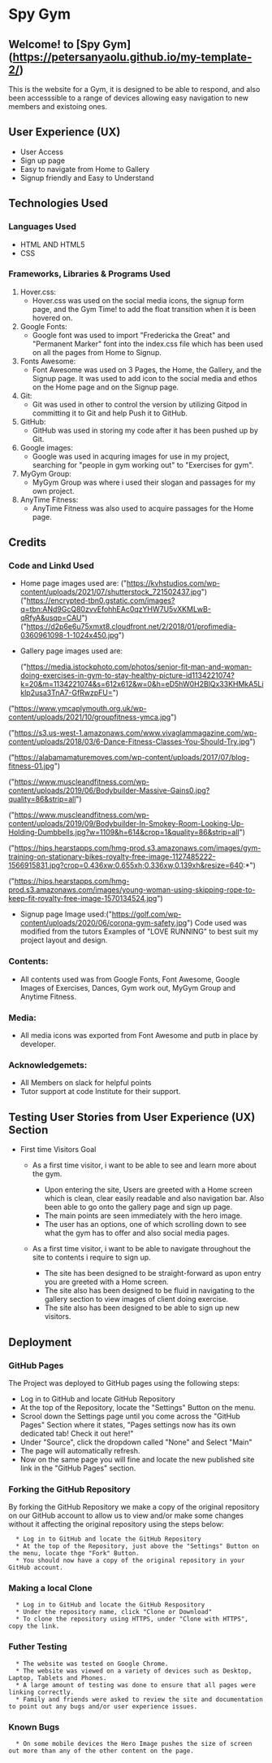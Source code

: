 # Spy Gym

## Welcome! to [Spy Gym] (https://petersanyaolu.github.io/my-template-2/)


This is the website for a Gym, it is designed to be able to respond, and also been accesssible to a range of devices allowing easy navigation to new members and existoing ones.


## User Experience (UX)

+ User Access
+ Sign up page
+ Easy to navigate from Home to Gallery
+ Signup friendly and Easy to Understand

## Technologies Used

### Languages Used

+ HTML AND HTML5
+ CSS

### Frameworks, Libraries & Programs Used

1. Hover.css:
   * Hover.css was used on the social media icons, the signup form page, and the Gym Time! to add the float transition when it is been hovered on.
2. Google Fonts:
   * Google font was used to import "Fredericka the Great" and "Permanent Marker" font into the index.css file which has been used on all the pages from Home to Signup.
3. Fonts Awesome:
   * Font Awesome was used on 3 Pages, the Home, the Gallery, and the Signup page. It was used to add icon to the social media and ethos on the Home page and on the Signup page.
4. Git:
   * Git was used in other to control the version by utilizing Gitpod in committing it to Git and help Push it to GitHub.
5. GitHub:
   * GitHub was used in storing my code after it has been pushed up by Git.
6. Google images:
   * Google was used in acquring images for use in my project, searching for "people in gym working out" to "Exercises for gym".
7. MyGym Group:
   * MyGym Group was where i used their slogan and passages for my own project.
8. AnyTime Fitness:
   * AnyTime Fitness was also used to acquire passages for the Home page.

## Credits

### Code and Linkd Used
   * Home page images used are: ("https://kvhstudios.com/wp-content/uploads/2021/07/shutterstock_721502437.jpg")
   ("https://encrypted-tbn0.gstatic.com/images?q=tbn:ANd9GcQ80zvvEfohhEAc0qzYHW7U5vXKMLwB-qRfyA&usqp=CAU")
   ("https://d2p6e6u75xmxt8.cloudfront.net/2/2018/01/profimedia-0360961098-1-1024x450.jpg")

   * Gallery page images used are:

     ("https://media.istockphoto.com/photos/senior-fit-man-and-woman-doing-exercises-in-gym-to-stay-healthy-picture-id1134221074?k=20&m=1134221074&s=612x612&w=0&h=eD5hW0H2BlQx33KHMkA5Liklp2usa3TnA7-GfRwzpFU=")

   ("https://www.ymcaplymouth.org.uk/wp-content/uploads/2021/10/groupfitness-ymca.jpg")

   ("https://s3.us-west-1.amazonaws.com/www.vivaglammagazine.com/wp-content/uploads/2018/03/6-Dance-Fitness-Classes-You-Should-Try.jpg")

   ("https://alabamamaturemoves.com/wp-content/uploads/2017/07/blog-fitness-01.jpg")

   ("https://www.muscleandfitness.com/wp-content/uploads/2019/06/Bodybuilder-Massive-Gains0.jpg?quality=86&strip=all")

   ("https://www.muscleandfitness.com/wp-content/uploads/2019/09/Bodybuilder-In-Smokey-Room-Looking-Up-Holding-Dumbbells.jpg?w=1109&h=614&crop=1&quality=86&strip=all")

   ("https://hips.hearstapps.com/hmg-prod.s3.amazonaws.com/images/gym-training-on-stationary-bikes-royalty-free-image-1127485222-1566915831.jpg?crop=0.436xw:0.655xh;0.336xw,0.139xh&resize=640:*")

   ("https://hips.hearstapps.com/hmg-prod.s3.amazonaws.com/images/young-woman-using-skipping-rope-to-keep-fit-royalty-free-image-1570134524.jpg")


   * Signup page Image used:("https://golf.com/wp-content/uploads/2020/06/corona-gym-safety.jpg")
   Code used was modified from the tutors Examples of "LOVE RUNNING" to best suit my project layout and design.

### Contents: 

 * All contents used was from Google Fonts, Font Awesome, Google Images of Exercises, Dances, Gym work out, MyGym Group and Anytime Fitness.

 ### Media:

* All media icons was exported from Font Awesome and putb in place by developer.

 ### Acknowledgemets:

* All Members on slack for helpful points
* Tutor support at code Institute for their support.

## Testing User Stories from User Experience (UX) Section

+ First time Visitors Goal
  * As a first time visitor, i want to be able to see and learn more about the gym.
    * Upon entering the site, Users are greeted with a Home screen which is clean, clear easily readable and also navigation bar. Also been able to go onto the gallery page and sign up page.
     * The main points are seen immediately with the hero image.
      * The user has an options, one of which scrolling down to see what the gym has to offer and also social media pages.

   * As a first time visitor, i want to be able to navigate throughout the site to contents i require to sign up.
      * The site has been designed to be straight-forward as upon entry you are greeted with a Home screen.
       * The site also has been designed to be fluid in navigating to the gallery section to view images of client   doing exercise.
       * The site also has been designed to be able to sign up new visitors.

## Deployment

### GitHub Pages

The Project was deployed to GitHub pages using the following steps:

   * Log in to GitHub and locate GitHub Repository
   * At the top of the Repository, locate the "Settings" Button on the menu.
   * Scrool down the Settings page until you come across the "GitHub Pages" Section where it states,
   "Pages settings now has its own dedicated tab! Check it out here!"
   * Under "Source", click the dropdown called "None" and Select "Main"
   * The page will automatically refresh.
   * Now on the same page you will fine and locate the new published site link in the "GitHub Pages" section.

### Forking the GitHub Repository

   By forking the GitHub Repository we make a copy of the original repository on our GitHub account to allow us to view and/or make some changes without it affecting the original repository using the steps below:

      * Log in to GitHub and locate the GitHub Repository
      * At the top of the Repository, just above the "Settings" Button on the menu, locate thge "Fork" Button.
      * You should now have a copy of the original repository in your GitHub account.

### Making a local Clone

      * Log in to GitHub and locate the GitHub Respository
      * Under the repository name, click "Clone or Download"
      * To clone the repository using HTTPS, under "Clone with HTTPS", copy the link.

### Futher Testing

      * The website was tested on Google Chrome.
      * The website was viewed on a variety of devices such as Desktop, Laptop, Tablets and Phones.
      * A large amount of testing was done to ensure that all pages were linking correctly.
      * Family and friends were asked to review the site and documentation to point out any bugs and/or user experience issues.

### Known Bugs

      * On some mobile devices the Hero Image pushes the size of screen out more than any of the other content on the page.

